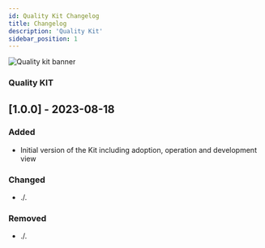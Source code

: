 ```yaml
---
id: Quality Kit Changelog
title: Changelog
description: 'Quality Kit'
sidebar_position: 1
---
```


![Quality kit banner](@site/static/img/QualityKitIcon.png)

### Quality KIT

## [1.0.0] - 2023-08-18

### Added

- Initial version of the Kit including adoption, operation and development view

### Changed

- ./.

### Removed

- ./.
